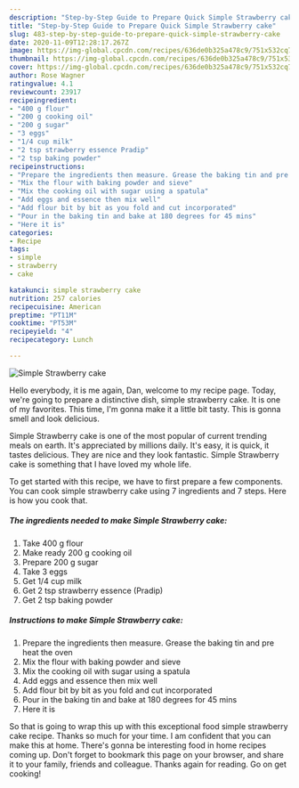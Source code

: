 ```yaml
---
description: "Step-by-Step Guide to Prepare Quick Simple Strawberry cake"
title: "Step-by-Step Guide to Prepare Quick Simple Strawberry cake"
slug: 483-step-by-step-guide-to-prepare-quick-simple-strawberry-cake
date: 2020-11-09T12:28:17.267Z
image: https://img-global.cpcdn.com/recipes/636de0b325a478c9/751x532cq70/simple-strawberry-cake-recipe-main-photo.jpg
thumbnail: https://img-global.cpcdn.com/recipes/636de0b325a478c9/751x532cq70/simple-strawberry-cake-recipe-main-photo.jpg
cover: https://img-global.cpcdn.com/recipes/636de0b325a478c9/751x532cq70/simple-strawberry-cake-recipe-main-photo.jpg
author: Rose Wagner
ratingvalue: 4.1
reviewcount: 23917
recipeingredient:
- "400 g flour"
- "200 g cooking oil"
- "200 g sugar"
- "3 eggs"
- "1/4 cup milk"
- "2 tsp strawberry essence Pradip"
- "2 tsp baking powder"
recipeinstructions:
- "Prepare the ingredients then measure. Grease the baking tin and pre heat the oven"
- "Mix the flour with baking powder and sieve"
- "Mix the cooking oil with sugar using a spatula"
- "Add eggs and essence then mix well"
- "Add flour bit by bit as you fold and cut incorporated"
- "Pour in the baking tin and bake at 180 degrees for 45 mins"
- "Here it is"
categories:
- Recipe
tags:
- simple
- strawberry
- cake

katakunci: simple strawberry cake 
nutrition: 257 calories
recipecuisine: American
preptime: "PT11M"
cooktime: "PT53M"
recipeyield: "4"
recipecategory: Lunch

---
```



![Simple Strawberry cake](https://img-global.cpcdn.com/recipes/636de0b325a478c9/751x532cq70/simple-strawberry-cake-recipe-main-photo.jpg)

Hello everybody, it is me again, Dan, welcome to my recipe page. Today, we're going to prepare a distinctive dish, simple strawberry cake. It is one of my favorites. This time, I'm gonna make it a little bit tasty. This is gonna smell and look delicious.



Simple Strawberry cake is one of the most popular of current trending meals on earth. It's appreciated by millions daily. It's easy, it is quick, it tastes delicious. They are nice and they look fantastic. Simple Strawberry cake is something that I have loved my whole life.


To get started with this recipe, we have to first prepare a few components. You can cook simple strawberry cake using 7 ingredients and 7 steps. Here is how you cook that.

<!--inarticleads1-->

##### The ingredients needed to make Simple Strawberry cake:

1. Take 400 g flour
1. Make ready 200 g cooking oil
1. Prepare 200 g sugar
1. Take 3 eggs
1. Get 1/4 cup milk
1. Get 2 tsp strawberry essence (Pradip)
1. Get 2 tsp baking powder




<!--inarticleads2-->

##### Instructions to make Simple Strawberry cake:

1. Prepare the ingredients then measure. Grease the baking tin and pre heat the oven
1. Mix the flour with baking powder and sieve
1. Mix the cooking oil with sugar using a spatula
1. Add eggs and essence then mix well
1. Add flour bit by bit as you fold and cut incorporated
1. Pour in the baking tin and bake at 180 degrees for 45 mins
1. Here it is




So that is going to wrap this up with this exceptional food simple strawberry cake recipe. Thanks so much for your time. I am confident that you can make this at home. There's gonna be interesting food in home recipes coming up. Don't forget to bookmark this page on your browser, and share it to your family, friends and colleague. Thanks again for reading. Go on get cooking!
